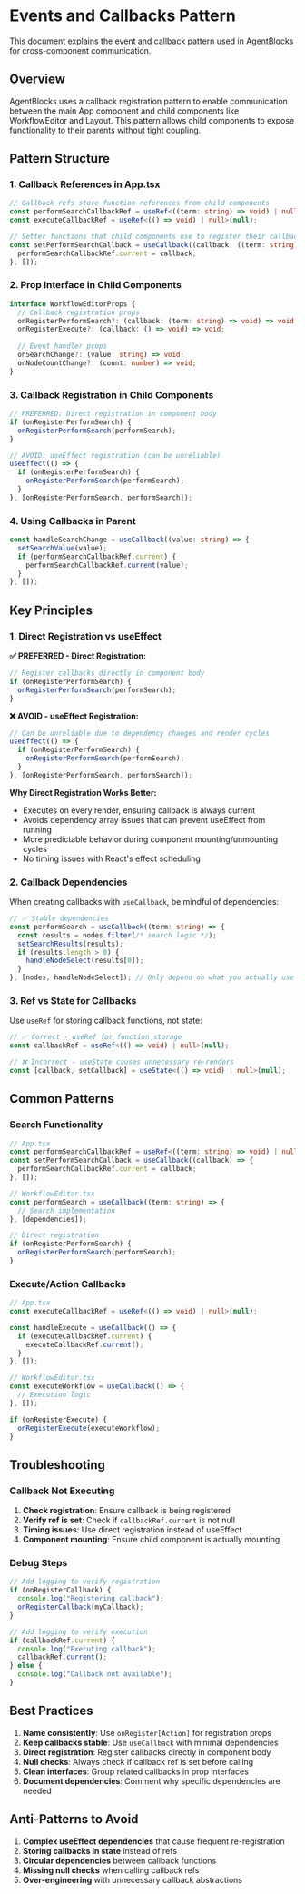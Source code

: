 # Events and Callbacks Pattern

This document explains the event and callback pattern used in AgentBlocks for cross-component communication.

## Overview

AgentBlocks uses a callback registration pattern to enable communication between the main App component and child components like WorkflowEditor and Layout. This pattern allows child components to expose functionality to their parents without tight coupling.

## Pattern Structure

### 1. Callback References in App.tsx

```typescript
// Callback refs store function references from child components
const performSearchCallbackRef = useRef<((term: string) => void) | null>(null);
const executeCallbackRef = useRef<(() => void) | null>(null);

// Setter functions that child components use to register their callbacks
const setPerformSearchCallback = useCallback((callback: ((term: string) => void) | null) => {
  performSearchCallbackRef.current = callback;
}, []);
```

### 2. Prop Interface in Child Components

```typescript
interface WorkflowEditorProps {
  // Callback registration props
  onRegisterPerformSearch?: (callback: (term: string) => void) => void;
  onRegisterExecute?: (callback: () => void) => void;
  
  // Event handler props
  onSearchChange?: (value: string) => void;
  onNodeCountChange?: (count: number) => void;
}
```

### 3. Callback Registration in Child Components

```typescript
// PREFERRED: Direct registration in component body
if (onRegisterPerformSearch) {
  onRegisterPerformSearch(performSearch);
}

// AVOID: useEffect registration (can be unreliable)
useEffect(() => {
  if (onRegisterPerformSearch) {
    onRegisterPerformSearch(performSearch);
  }
}, [onRegisterPerformSearch, performSearch]);
```

### 4. Using Callbacks in Parent

```typescript
const handleSearchChange = useCallback((value: string) => {
  setSearchValue(value);
  if (performSearchCallbackRef.current) {
    performSearchCallbackRef.current(value);
  }
}, []);
```

## Key Principles

### 1. Direct Registration vs useEffect

**✅ PREFERRED - Direct Registration:**
```typescript
// Register callbacks directly in component body
if (onRegisterPerformSearch) {
  onRegisterPerformSearch(performSearch);
}
```

**❌ AVOID - useEffect Registration:**
```typescript
// Can be unreliable due to dependency changes and render cycles
useEffect(() => {
  if (onRegisterPerformSearch) {
    onRegisterPerformSearch(performSearch);
  }
}, [onRegisterPerformSearch, performSearch]);
```

**Why Direct Registration Works Better:**
- Executes on every render, ensuring callback is always current
- Avoids dependency array issues that can prevent useEffect from running
- More predictable behavior during component mounting/unmounting cycles
- No timing issues with React's effect scheduling

### 2. Callback Dependencies

When creating callbacks with `useCallback`, be mindful of dependencies:

```typescript
// ✅ Stable dependencies
const performSearch = useCallback((term: string) => {
  const results = nodes.filter(/* search logic */);
  setSearchResults(results);
  if (results.length > 0) {
    handleNodeSelect(results[0]);
  }
}, [nodes, handleNodeSelect]); // Only depend on what you actually use
```

### 3. Ref vs State for Callbacks

Use `useRef` for storing callback functions, not state:

```typescript
// ✅ Correct - useRef for function storage
const callbackRef = useRef<(() => void) | null>(null);

// ❌ Incorrect - useState causes unnecessary re-renders
const [callback, setCallback] = useState<(() => void) | null>(null);
```

## Common Patterns

### Search Functionality
```typescript
// App.tsx
const performSearchCallbackRef = useRef<((term: string) => void) | null>(null);
const setPerformSearchCallback = useCallback((callback) => {
  performSearchCallbackRef.current = callback;
}, []);

// WorkflowEditor.tsx
const performSearch = useCallback((term: string) => {
  // Search implementation
}, [dependencies]);

// Direct registration
if (onRegisterPerformSearch) {
  onRegisterPerformSearch(performSearch);
}
```

### Execute/Action Callbacks
```typescript
// App.tsx
const executeCallbackRef = useRef<(() => void) | null>(null);

const handleExecute = useCallback(() => {
  if (executeCallbackRef.current) {
    executeCallbackRef.current();
  }
}, []);

// WorkflowEditor.tsx
const executeWorkflow = useCallback(() => {
  // Execution logic
}, []);

if (onRegisterExecute) {
  onRegisterExecute(executeWorkflow);
}
```

## Troubleshooting

### Callback Not Executing
1. **Check registration**: Ensure callback is being registered
2. **Verify ref is set**: Check if `callbackRef.current` is not null
3. **Timing issues**: Use direct registration instead of useEffect
4. **Component mounting**: Ensure child component is actually mounting

### Debug Steps
```typescript
// Add logging to verify registration
if (onRegisterCallback) {
  console.log("Registering callback");
  onRegisterCallback(myCallback);
}

// Add logging to verify execution
if (callbackRef.current) {
  console.log("Executing callback");
  callbackRef.current();
} else {
  console.log("Callback not available");
}
```

## Best Practices

1. **Name consistently**: Use `onRegister[Action]` for registration props
2. **Keep callbacks stable**: Use `useCallback` with minimal dependencies
3. **Direct registration**: Register callbacks directly in component body
4. **Null checks**: Always check if callback ref is set before calling
5. **Clean interfaces**: Group related callbacks in prop interfaces
6. **Document dependencies**: Comment why specific dependencies are needed

## Anti-Patterns to Avoid

1. **Complex useEffect dependencies** that cause frequent re-registration
2. **Storing callbacks in state** instead of refs
3. **Circular dependencies** between callback functions
4. **Missing null checks** when calling callback refs
5. **Over-engineering** with unnecessary callback abstractions